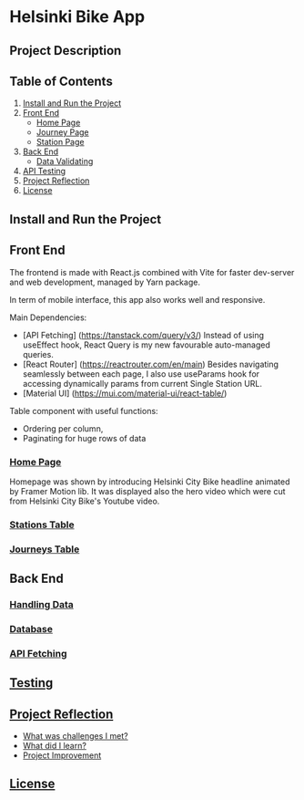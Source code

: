 # Helsinki Bike App
## Project Description
## Table of Contents 
1. [Install and Run the Project](#install-and-run-the-project)
2. [Front End](#front-end)
    * [Home Page](#home-page)
    * [Journey Page](#journey-page)
    * [Station Page](#station-page)
3. [Back End](#back-end)
    * [Data Validating](#home-page)
4. [API Testing](#api-testing)
5. [Project Reflection](#project-reflection)
6. [License](#license)


## Install and Run the Project

## Front End
The frontend is made with React.js combined with Vite for faster dev-server and web development, managed by Yarn package. 

In term of mobile interface, this app also works well and responsive.

Main Dependencies: 
* [API Fetching] (https://tanstack.com/query/v3/)
Instead of using useEffect hook, React Query is my new favourable auto-managed queries.
* [React Router] (https://reactrouter.com/en/main)
Besides navigating seamlessly between each page, I also use useParams hook for accessing dynamically params from current Single Station URL. 
* [Material UI] (https://mui.com/material-ui/react-table/) 

Table component with useful functions:
  -  Ordering per column, 
  -  Paginating for huge rows of data
 
### [Home Page](#home-page)
Homepage was shown by introducing Helsinki City Bike headline animated by Framer Motion lib. It was displayed also the hero video which were cut from Helsinki City Bike's Youtube video.
    
### [Stations Table](#station-table)

### [Journeys Table](#journey-table)


## Back End

### [Handling Data](#datahandling)
### [Database](#Database) 
### [API Fetching](#api)
## [Testing](#testing)
## [Project Reflection](#reflection)
-  [What was challenges I met?](#challenges)
- [What did I learn?](#lession)
- [Project Improvement](#improvement)

## [License](#License)




